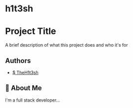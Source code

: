 # h1t3sh

# Project Title

A brief description of what this project does and who it's for


## Authors

- [$ TheH1t3sh](https://github.com/theh1t3sh)


## 🚀 About Me
I'm a full stack developer...

